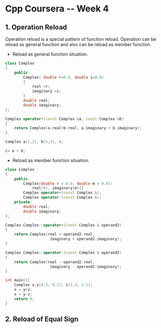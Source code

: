# Cpp Coursera -- Week 4

## 1. Operation Reload

Operation reload is a special pattern of function reload. Operation can be reload as general function and also can be reload as member function.

- Reload as general function situation.

```cpp
class Complex
{
    public:
        Complex( double r=0.0, double i=0.0)
        {
            real =r;
            imaginary =i;
        }
        double real;
        double imaginary;
};

Complex operator+(const Complex &a, const Complex &b)
{
    return Complex(a.real+b.real, a.imaginary + b.imaginary);
}

Complex a(1,2), b(2,3), c;

c= a + b;

```

- Reload as member function situation.

```cpp
class Complex
{
    public:
        Complex(double r = 0.0, double m = 0.0):
            real(r), imaginary(m){}
        Complex operator+(const Complex &);
        Complex operator-(const Complex &);
    private:
        double real;
        double imaginary;
};

Complex Complex::operator+(const Complex & operand2)
{
    return Complex(real + operand2.real,
                    imaginary + operand2.imaginary);
}

Complex Complex::operator-(const Complex & operand2)
{
    return Complex(real - operand2.real,
                    imaginary - operand2.imaginary);
}

int main(){
    Complex x,y(4.3, 8.2), z(3.3, 1.1);
    x = y+z;
    x = y-z;
    return 0;
}
```

## 2. Reload of Equal Sign
